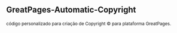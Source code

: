 ## GreatPages-Automatic-Copyright


<sub>código personalizado para criação de Copyright © para plataforma GreatPages.</sub>
